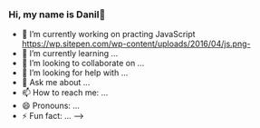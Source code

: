 ### Hi, my name is Danil👋

- 🔭 I’m currently working on practing JavaScript https://wp.sitepen.com/wp-content/uploads/2016/04/js.png- 
- 🌱 I’m currently learning ...
- 👯 I’m looking to collaborate on ...
- 🤔 I’m looking for help with ...
- 💬 Ask me about ...
- 📫 How to reach me: ...
- 😄 Pronouns: ...
- ⚡ Fun fact: ...
-->
